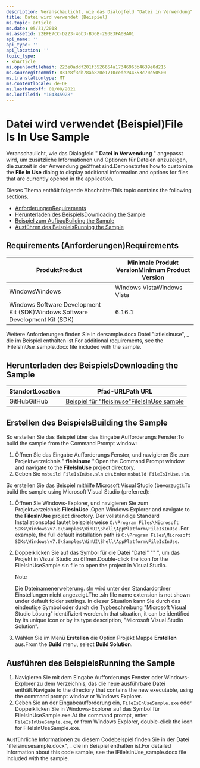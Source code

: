 ```yaml
---
description: Veranschaulicht, wie das Dialogfeld "Datei in Verwendung" angepasst wird, um zusätzliche Informationen und Optionen für Dateien anzuzeigen, die zurzeit in der Anwendung geöffnet sind.
title: Datei wird verwendet (Beispiel)
ms.topic: article
ms.date: 05/31/2018
ms.assetid: 22EFE7CC-D223-46b3-BD6B-293E3FA0BA01
api_name: ''
api_type: ''
api_location: ''
topic_type:
- kbArticle
ms.openlocfilehash: 223e0addf201f3526654a17346963b4639e0d215
ms.sourcegitcommit: 831e8f3db78ab820e1710cede244553c70e50500
ms.translationtype: MT
ms.contentlocale: de-DE
ms.lasthandoff: 01/08/2021
ms.locfileid: "104345928"
---
```

# <a name="file-is-in-use-sample"></a><span data-ttu-id="9c9aa-103">Datei wird verwendet (Beispiel)</span><span class="sxs-lookup"><span data-stu-id="9c9aa-103">File Is In Use Sample</span></span>

<span data-ttu-id="9c9aa-104">Veranschaulicht, wie das Dialogfeld " **Datei in Verwendung** " angepasst wird, um zusätzliche Informationen und Optionen für Dateien anzuzeigen, die zurzeit in der Anwendung geöffnet sind.</span><span class="sxs-lookup"><span data-stu-id="9c9aa-104">Demonstrates how to customize the **File In Use** dialog to display additional information and options for files that are currently opened in the application.</span></span>

<span data-ttu-id="9c9aa-105">Dieses Thema enthält folgende Abschnitte:</span><span class="sxs-lookup"><span data-stu-id="9c9aa-105">This topic contains the following sections.</span></span>

-   [<span data-ttu-id="9c9aa-106">Anforderungen</span><span class="sxs-lookup"><span data-stu-id="9c9aa-106">Requirements</span></span>](#requirements)
-   [<span data-ttu-id="9c9aa-107">Herunterladen des Beispiels</span><span class="sxs-lookup"><span data-stu-id="9c9aa-107">Downloading the Sample</span></span>](#downloading-the-sample)
-   [<span data-ttu-id="9c9aa-108">Beispiel zum Aufbau</span><span class="sxs-lookup"><span data-stu-id="9c9aa-108">Building the Sample</span></span>](#building-the-sample)
-   [<span data-ttu-id="9c9aa-109">Ausführen des Beispiels</span><span class="sxs-lookup"><span data-stu-id="9c9aa-109">Running the Sample</span></span>](#running-the-sample)

## <a name="requirements"></a><span data-ttu-id="9c9aa-110">Requirements (Anforderungen)</span><span class="sxs-lookup"><span data-stu-id="9c9aa-110">Requirements</span></span>



| <span data-ttu-id="9c9aa-111">Produkt</span><span class="sxs-lookup"><span data-stu-id="9c9aa-111">Product</span></span>                                | <span data-ttu-id="9c9aa-112">Minimale Produkt Version</span><span class="sxs-lookup"><span data-stu-id="9c9aa-112">Minimum Product Version</span></span> |
|----------------------------------------|-------------------------|
| <span data-ttu-id="9c9aa-113">Windows</span><span class="sxs-lookup"><span data-stu-id="9c9aa-113">Windows</span></span>                                | <span data-ttu-id="9c9aa-114">Windows Vista</span><span class="sxs-lookup"><span data-stu-id="9c9aa-114">Windows Vista</span></span>           |
| <span data-ttu-id="9c9aa-115">Windows Software Development Kit (SDK)</span><span class="sxs-lookup"><span data-stu-id="9c9aa-115">Windows Software Development Kit (SDK)</span></span> | <span data-ttu-id="9c9aa-116">6.1</span><span class="sxs-lookup"><span data-stu-id="9c9aa-116">6.1</span></span>                     |



 

<span data-ttu-id="9c9aa-117">Weitere Anforderungen finden Sie in dersample.docx Datei "iatleisinuse", \_ die im Beispiel enthalten ist.</span><span class="sxs-lookup"><span data-stu-id="9c9aa-117">For additional requirements, see the IFileIsInUse\_sample.docx file included with the sample.</span></span>

## <a name="downloading-the-sample"></a><span data-ttu-id="9c9aa-118">Herunterladen des Beispiels</span><span class="sxs-lookup"><span data-stu-id="9c9aa-118">Downloading the Sample</span></span>

| <span data-ttu-id="9c9aa-119">Standort</span><span class="sxs-lookup"><span data-stu-id="9c9aa-119">Location</span></span>      | <span data-ttu-id="9c9aa-120">Pfad-URL</span><span class="sxs-lookup"><span data-stu-id="9c9aa-120">Path URL</span></span>                                                                                             |
|---------------|------------------------------------------------------------------------------------------------------|
| <span data-ttu-id="9c9aa-121">GitHub</span><span class="sxs-lookup"><span data-stu-id="9c9aa-121">GitHub</span></span>  | [<span data-ttu-id="9c9aa-122">Beispiel für "fleisinuse"</span><span class="sxs-lookup"><span data-stu-id="9c9aa-122">FileIsInUse sample</span></span>](https://github.com/microsoft/Windows-classic-samples/tree/master/Samples/Win7Samples/winui/shell/appplatform/fileisinuse) |

## <a name="building-the-sample"></a><span data-ttu-id="9c9aa-123">Erstellen des Beispiels</span><span class="sxs-lookup"><span data-stu-id="9c9aa-123">Building the Sample</span></span>

<span data-ttu-id="9c9aa-124">So erstellen Sie das Beispiel über das Eingabe Aufforderungs Fenster:</span><span class="sxs-lookup"><span data-stu-id="9c9aa-124">To build the sample from the Command Prompt window:</span></span>

1.  <span data-ttu-id="9c9aa-125">Öffnen Sie das Eingabe Aufforderungs Fenster, und navigieren Sie zum Projektverzeichnis " **fleisinuse** ".</span><span class="sxs-lookup"><span data-stu-id="9c9aa-125">Open the Command Prompt window and navigate to the **FileIsInUse** project directory.</span></span>
2.  <span data-ttu-id="9c9aa-126">Geben Sie `msbuild FileIsInUse.sln` ein.</span><span class="sxs-lookup"><span data-stu-id="9c9aa-126">Enter `msbuild FileIsInUse.sln`.</span></span>

<span data-ttu-id="9c9aa-127">So erstellen Sie das Beispiel mithilfe Microsoft Visual Studio (bevorzugt):</span><span class="sxs-lookup"><span data-stu-id="9c9aa-127">To build the sample using Microsoft Visual Studio (preferred):</span></span>

1.  <span data-ttu-id="9c9aa-128">Öffnen Sie Windows-Explorer, und navigieren Sie zum Projektverzeichnis **FilesInUse** .</span><span class="sxs-lookup"><span data-stu-id="9c9aa-128">Open Windows Explorer and navigate to the **FilesInUse** project directory.</span></span> <span data-ttu-id="9c9aa-129">Der vollständige Standard Installationspfad lautet beispielsweise `C:\Program Files\Microsoft SDKs\Windows\v7.0\Samples\WinUI\Shell\AppPlatform\FileIsInUse` .</span><span class="sxs-lookup"><span data-stu-id="9c9aa-129">For example, the full default installation path is `C:\Program Files\Microsoft SDKs\Windows\v7.0\Samples\WinUI\Shell\AppPlatform\FileIsInUse`.</span></span>
2.  <span data-ttu-id="9c9aa-130">Doppelklicken Sie auf das Symbol für die Datei "Datei" "" ", um das Projekt in Visual Studio zu öffnen.</span><span class="sxs-lookup"><span data-stu-id="9c9aa-130">Double-click the icon for the FileIsInUseSample.sln file to open the project in Visual Studio.</span></span>
    > [!Note]  
    > <span data-ttu-id="9c9aa-131">Die Dateinamenerweiterung. sln wird unter den Standardordner Einstellungen nicht angezeigt.</span><span class="sxs-lookup"><span data-stu-id="9c9aa-131">The .sln file name extension is not shown under default folder settings.</span></span> <span data-ttu-id="9c9aa-132">In dieser Situation kann Sie durch das eindeutige Symbol oder durch die Typbeschreibung "Microsoft Visual Studio Lösung" identifiziert werden.</span><span class="sxs-lookup"><span data-stu-id="9c9aa-132">In that situation, it can be identified by its unique icon or by its type description, "Microsoft Visual Studio Solution".</span></span>

     

3.  <span data-ttu-id="9c9aa-133">Wählen Sie im Menü **Erstellen** die Option Projekt Mappe **Erstellen** aus.</span><span class="sxs-lookup"><span data-stu-id="9c9aa-133">From the **Build** menu, select **Build Solution**.</span></span>

## <a name="running-the-sample"></a><span data-ttu-id="9c9aa-134">Ausführen des Beispiels</span><span class="sxs-lookup"><span data-stu-id="9c9aa-134">Running the Sample</span></span>

1.  <span data-ttu-id="9c9aa-135">Navigieren Sie mit dem Eingabe Aufforderungs Fenster oder Windows-Explorer zu dem Verzeichnis, das die neue ausführbare Datei enthält.</span><span class="sxs-lookup"><span data-stu-id="9c9aa-135">Navigate to the directory that contains the new executable, using the command prompt window or Windows Explorer.</span></span>
2.  <span data-ttu-id="9c9aa-136">Geben Sie an der Eingabeaufforderung ein, `FileIsInUseSample.exe` oder Doppelklicken Sie in Windows-Explorer auf das Symbol für FileIsInUseSample.exe.</span><span class="sxs-lookup"><span data-stu-id="9c9aa-136">At the command prompt, enter `FileIsInUseSample.exe`, or from Windows Explorer, double-click the icon for FileIsInUseSample.exe.</span></span>

<span data-ttu-id="9c9aa-137">Ausführliche Informationen zu diesem Codebeispiel finden Sie in der Datei "ifleisinusesample.docx", \_ die im Beispiel enthalten ist.</span><span class="sxs-lookup"><span data-stu-id="9c9aa-137">For detailed information about this code sample, see the IFileIsInUse\_sample.docx file included with the sample.</span></span>

 

 



